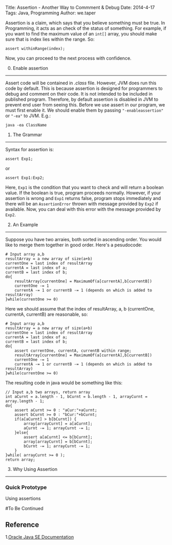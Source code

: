 Title: Assertion - Another Way to Commment & Debug
Date: 2014-4-17 
Tags: Java, Programming
Author: we.taper

Assertion is a claim, which says that you believe something must be true. In Programming, it acts as an check of the status of something. For example, if you want to find the maximum value of an `int[]` array, you should make sure that is index lies within the range. So:

	assert withinRange(index);

Now, you can proceed to the next process with confidence.

0. Enable assertion
-------------------------

Assert code will be contained in *.class* file. However, JVM does run this code by default. This is because assertion is designed for programmers to debug and comment on their code. It is not intended to be included in published program. Therefore, by default assertion is disabled in JVM to prevent end user from seeing this. Before we use assert in our program, we must first enable it. We should enable them by passing `"-enableassertion"` or `"-ea"` to JVM. E.g.:

	java -ea ClassName

1. The Grammar
--------------------

Syntax for assertion is:

	assert Exp1;

or

	assert Exp1:Exp2;

Here, `Exp1` is the condition that you want to check and will return a boolean value. If the boolean is true, program proceeds normally. However, if your assertion is wrong and `Exp1` returns false, program stops immediately and there will be an `AssertionError` thrown with message provided by `Exp2` if available. Now, you can deal with this error with the message provided by `Exp2`.

2. An Example
-----------------------

Suppose you have two arraies, both sorted in ascending order. You would like to merge them together in good order. Here's a pesudocode:

	# Input array a,b
	resultArray = a new array of size(a+b)
	currentOne = last index of resultArray
	currentA = last index of a;
	currentB = last index of b;
	do{
		resultArray[currentOne] = MaximumOf(a[currentA],b[currentB])
		currentOne -= 1
		currentA -= 1 or currentB -= 1 (depends on which is added to resultArray)
	}while(currentOne >= 0)

Here we should assume that the index of resultArray, a, b (currentOne, currentA, currentB) are reasonable, so:

	# Input array a,b
	resultArray = a new array of size(a+b)
	currentOne = last index of resultArray
	currentA = last index of a;
	currentB = last index of b;
	do{
		assert currentOne, currentA, currentB within range;
		resultArray[currentOne] = MaximumOf(a[currentA],b[currentB])
		currentOne -= 1
		currentA -= 1 or currentB -= 1 (depends on which is added to resultArray)
	}while(currentOne >= 0)

The resulting code in java would be something like this:

	// Input a,b two arrays, return array
	int aCurnt = a.length - 1, bCurnt = b.length - 1, arrayCurnt = array.length - 1;
	do{
		assert aCurnt >= 0 : "aCur:"+aCurnt;
		assert bCurnt >= 0 : "bCur:"+bCurnt;
		if(a[aCurnt] > b[bCurnt]) {
			array[arrayCurnt] = a[aCurnt];
			aCurnt -= 1; arrayCurnt -= 1;
		}else{
			assert a[aCurnt] <= b[bCurnt];
			array[arrayCurnt] = b[bCurnt];
			bCurnt -= 1; arrayCurnt -= 1;
		}
	}while( arrayCurnt >= 0 );
	return array;

3. Why Using Assertion
---------------------------

### Quick Prototype

Using assertions

#To Be Continued

Reference
----------------
1.[Oracle Java SE Documentation](http://docs.oracle.com/javase/7/docs/technotes/guides/language/assert.html)